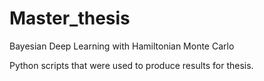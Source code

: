 # Master_thesis
Bayesian Deep Learning with Hamiltonian Monte Carlo

Python scripts that were used to produce results for thesis. 
